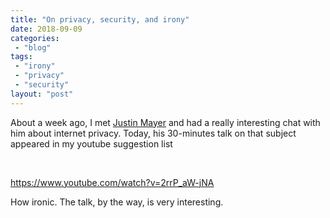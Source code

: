 ```yaml
---
title: "On privacy, security, and irony"
date: 2018-09-09
categories: 
 - "blog"
tags: 
 - "irony"
 - "privacy"
 - "security"
layout: "post"
---
```


About a week ago, I met [Justin Mayer](https://justinmayer.com) and had a really interesting chat with him about internet privacy. Today, his 30-minutes talk on that subject appeared in my youtube suggestion list

 

https://www.youtube.com/watch?v=2rrP_aW-jNA

How ironic. The talk, by the way, is very interesting.

 

 
